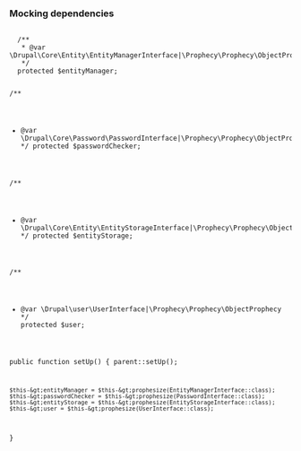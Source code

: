 <h3>Mocking dependencies</h3>
          <pre><code class="hljs">
  /**
   * @var \Drupal\Core\Entity\EntityManagerInterface|\Prophecy\Prophecy\ObjectProphecy
   */
  protected $entityManager;

  /**
   * @var \Drupal\Core\Password\PasswordInterface|\Prophecy\Prophecy\ObjectProphecy
   */
  protected $passwordChecker;

  /**
   * @var \Drupal\Core\Entity\EntityStorageInterface|\Prophecy\Prophecy\ObjectProphecy
   */
  protected $entityStorage;

  /**
   * @var \Drupal\user\UserInterface|\Prophecy\Prophecy\ObjectProphecy
   */
  protected $user;

  public function setUp() {
    parent::setUp();

    $this-&gt;entityManager = $this-&gt;prophesize(EntityManagerInterface::class);
    $this-&gt;passwordChecker = $this-&gt;prophesize(PasswordInterface::class);
    $this-&gt;entityStorage = $this-&gt;prophesize(EntityStorageInterface::class);
    $this-&gt;user = $this-&gt;prophesize(UserInterface::class);
  }
          </code></pre>
        
